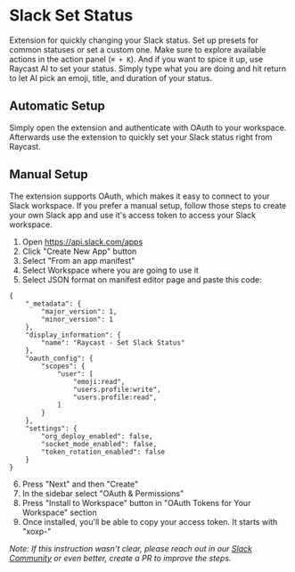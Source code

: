 # Slack Set Status

Extension for quickly changing your Slack status. Set up presets for common statuses or set a custom one. Make sure to explore available actions in the action panel (`⌘ + K`). And if you want to spice it up, use Raycast AI to set your status. Simply type what you are doing and hit return to let AI pick an emoji, title, and duration of your status.

## Automatic Setup

Simply open the extension and authenticate with OAuth to your workspace. Afterwards use the extension to quickly set your Slack status right from Raycast.

## Manual Setup

The extension supports OAuth, which makes it easy to connect to your Slack workspace. If you prefer a manual setup, follow those steps to create your own Slack app and use it's access token to access your Slack workspace.

1. Open https://api.slack.com/apps
2. Click "Create New App" button
3. Select "From an app manifest"
4. Select Workspace where you are going to use it
5. Select JSON format on manifest editor page and paste this code:

```
{
    "_metadata": {
        "major_version": 1,
        "minor_version": 1
    },
    "display_information": {
        "name": "Raycast - Set Slack Status"
    },
    "oauth_config": {
        "scopes": {
            "user": [
                "emoji:read",
                "users.profile:write",
                "users.profile:read",
            ]
        }
    },
    "settings": {
        "org_deploy_enabled": false,
        "socket_mode_enabled": false,
        "token_rotation_enabled": false
    }
}
```

6. Press "Next" and then "Create"
7. In the sidebar select "OAuth & Permissions"
8. Press "Install to Workspace" button in "OAuth Tokens for Your Workspace" section
9. Once installed, you'll be able to copy your access token. It starts with "xoxp-"

_Note: If this instruction wasn't clear, please reach out in our [Slack Community](https://raycast.com/community) or even better, create a PR to improve the steps._
